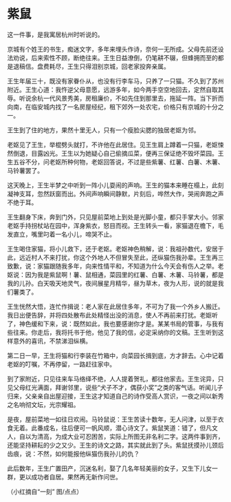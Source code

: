 # 紫鼠

这一件事，是我寓居杭州时听说的。 

京城有个姓王的书生，痴迷文字，多年来埋头作诗，奈何一无所成。父母先前还设法劝说，后来索性不顾，断绝往来。王生日益潦倒，仍笔耕不辍，但蜂拥而至的都是退稿信。盘费耗尽，王生只得泪别京城，回老家投奔亲属。 

王生年届三十，既没有家眷仆从，也没有行李车马，只养了一只猫。不久到了苏州附近。王生心道：我忤逆父母意愿，远游多年，如今两手空空地回去，定然自取其辱。听说余杭一代风景秀美，房租廉价，不如先住到那里去，拖延一阵。当下折而向南，在临安城内找了一名房屋经纪，租下郊外一处农宅，价格只有京城的十分之一。 

王生到了住的地方，果然十里无人，只有一个瘦脸尖腮的独居老妪为邻。 

老妪见了王生，举棍劈头就打，不许他在此居住。见王生肩上蹲着一只猫，老妪悚然倒退，目露凶光。王生以为她疑心自己偷摘瓜菜，便再三保证绝不毁坏菜园。王生五谷不分，问老妪所种何物，老妪回答说，不过是些紫薯、红薯、白薯、木薯、马铃薯罢了。 

这天晚上，王生半梦之中听到一阵小儿耍闹的声响。王生的猫本来睡在榻上，此刻凝神支耳，忽然跃窗而出。外间声响瞬间静默，片刻后，哗然大作，哭闹奔跑之声不绝于耳。 

王生翻身下床，奔到门外，只见屋前菜地上到处是光脚小童，都只手掌大小。邻家老妪手持拐杖站在园中，浑身紫衣，怒目而视。王生转头一看，家猫退在檐下，毛发直立，嘴里叼着一名小儿，啼哭不止。 

王生喝住家猫，将小儿救下，还于老妪。老妪神色稍解，说：我祖孙数代，安居于此，远近村人不来打扰，你这个外地人不但冒失至此，还纵猫伤我孙辈。王生再三致歉，说：家猫跟随我多年，向来性情平和，不知道为什么今天会有伤人之举。老妪说：因为我是紫鼠啊！薯、鼠相通，菜园里的红薯、白薯、木薯、马铃薯，都是我的儿孙。白天吸天地灵气，夜间展星月精华，昼为草木，夜为人形，说的就是我们薯类了。 

王生恍然大悟，连忙作揖说：老人家在此居住多年，不可为了我一个外乡人搬迁。我日出便告辞，并将四处散布此处精怪出没的消息，使人不再前来打扰。老妪听了，神色缓和下来，说：既然如此，我也要感谢你才是。某某书局的管事，与我有些往来。你走后，我将托书于他，他见了我的信，必定采纳你的文稿。王生听到这样意外的喜讯，不禁涕泪纵横。 

第二日一早，王生将猫和行李装在竹箱中，向菜园长揖到底，方才辞去。心中记着老妪的叮嘱，不再停留，一路赶往家中。 

到了家附近，只见往来车马络绎不绝，人人提着贺礼，都往他家去。王生诧异，只见父母红光满面，拜谢邻里，说些“犬子不才，偶获小奖”之类的客气话。听闻儿子归来，父亲亲自出屋迎接，王生这才知道自己的诗作受高人赏识，一夜之间以新秀之名响彻文坛，光宗耀祖。 

是夜，屋前菜地一如往日欢闹。马铃鼠说：王生苦读十数年，无人问津，以至于衣食无着。此番成名，往后便可一帆风顺，潜心诗文了。紫鼠笑道：错了，但凡文人，自以为清高，为成大业可忍困苦，实际上所图无非名利二字。这两件事到齐，还能坚持耕耘的少之又少。王生的诗文之路，其实就此到了头。紫鼠抚摸孙儿颈后齿痕，说：不然，如何能报他纵猫伤我孙儿的仇？ 

此后数年，王生广置田产，沉迷名利，娶了几名年轻美丽的女子，又生下儿女一群，更以成功者自居。果然再无新作问世。 

（小红摘自“一刻” 图/点点）